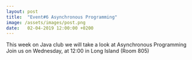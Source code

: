 ```yaml
---
layout: post
title:  "Event#6 Asynchronous Programming"
image: /assets/images/post.png
date:   02-04-2019 12:00:00 +0200
---
```

This week on Java club we will take a look at Asynchronous Programming
Join us on Wednesday, at 12:00 in Long Island (Room 805)